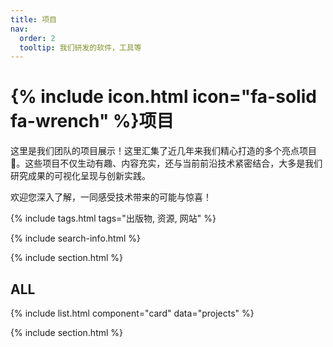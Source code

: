 ```yaml
---
title: 项目
nav:
  order: 2
  tooltip: 我们研发的软件，工具等
---
```


# {% include icon.html icon="fa-solid fa-wrench" %}项目

这里是我们团队的项目展示！这里汇集了近几年来我们精心打造的多个亮点项目🌟。这些项目不仅生动有趣、内容充实，还与当前前沿技术紧密结合，大多是我们研究成果的可视化呈现与创新实践。

欢迎您深入了解，一同感受技术带来的可能与惊喜！

{% include tags.html tags="出版物, 资源, 网站" %}

{% include search-info.html %}

{% include section.html %}

<!-- ## Featured -->

<!-- {% include list.html component="card" data="projects" filter="group == 'featured'" %} -->

## ALL

{% include list.html component="card" data="projects" %}

{% include section.html %}
